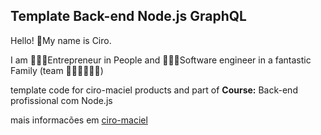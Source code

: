 ## Template Back-end Node.js GraphQL

Hello! 👋My name is Ciro.

I am 👨🏽‍🏫Entrepreneur in People and 👨🏽‍💻Software engineer in a fantastic Family (team 👨🏽👩🏻👦🏻)

template code for ciro-maciel products and part of **Course:** Back-end profissional com Node.js

mais informacões em [ciro-maciel](https://ciro-maciel.me)

